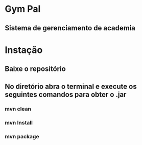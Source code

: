 # Gym Pal
## Sistema de gerenciamento de academia


# Instação 
## Baixe o repositório
## No diretório abra o terminal e execute os seguintes comandos para obter o .jar
### mvn clean
### mvn Install
### mvn package

